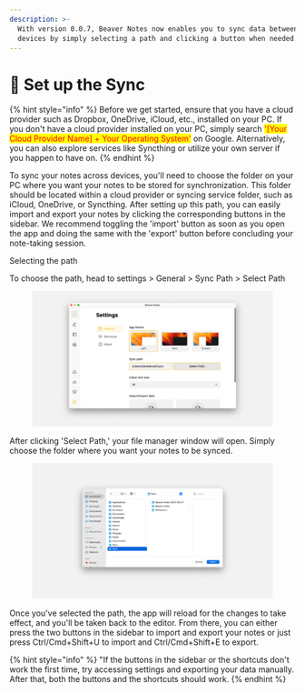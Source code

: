 ```yaml
---
description: >-
  With version 0.0.7, Beaver Notes now enables you to sync data between your
  devices by simply selecting a path and clicking a button when needed.
---
```


# 🔄 Set up the Sync

{% hint style="info" %}
Before we get started, ensure that you have a cloud provider such as Dropbox, OneDrive, iCloud, etc., installed on your PC. If you don't have a cloud provider installed on your PC, simply search <mark style="color:red;">'\[Your Cloud Provider Name] + Your Operating System'</mark> on Google. Alternatively, you can also explore services like Syncthing or utilize your own server if you happen to have on.
{% endhint %}

To sync your notes across devices, you'll need to choose the folder on your PC where you want your notes to be stored for synchronization. This folder should be located within a cloud provider or syncing service folder, such as iCloud, OneDrive, or Syncthing. After setting up this path, you can easily import and export your notes by clicking the corresponding buttons in the sidebar. We recommend toggling the 'import' button as soon as you open the app and doing the same with the 'export' button before concluding your note-taking session.

Selecting the path

To choose the path, head to settings > General  > Sync Path > Select Path

<figure><img src="../.gitbook/assets/select path.webp" alt=""><figcaption></figcaption></figure>

After clicking 'Select Path,' your file manager window will open. Simply choose the folder where you want your notes to be synced.

<figure><img src="../.gitbook/assets/files.webp" alt=""><figcaption></figcaption></figure>

Once you've selected the path, the app will reload for the changes to take effect, and you'll be taken back to the editor. From there, you can either press the two buttons in the sidebar to import and export your notes or just press Ctrl/Cmd+Shift+U to import and Ctrl/Cmd+Shift+E to export.

{% hint style="info" %}
"If the buttons in the sidebar or the shortcuts don't work the first time, try accessing settings and exporting your data manually. After that, both the buttons and the shortcuts should work.
{% endhint %}
